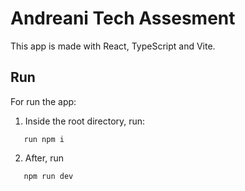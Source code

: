# Andreani Tech Assesment
This app is made with React, TypeScript and Vite.

## Run
For run the app:
1. Inside the root directory, run:
```ssh
   run npm i
```
2. After, run
```ssh
   npm run dev
```
